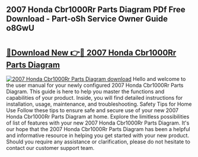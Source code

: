 ## 2007 Honda Cbr1000Rr Parts Diagram PDf Free Download - Part-oSh Service Owner Guide o8GwU

# <h2><a href="http://dfmot2a.blite.top/?on=2007+Honda+Cbr1000Rr+Parts+Diagram">🔗Download New 👉🔴 2007 Honda Cbr1000Rr Parts Diagram</a></h2>

[![2007 Honda Cbr1000Rr Parts Diagram download](https://i.imgur.com/lujVjoI.png)](http://dfmot2a.blite.top/?on=2007+Honda+Cbr1000Rr+Parts+Diagram)
Hello and welcome to the user manual for your newly configured 2007 Honda Cbr1000Rr Parts Diagram. This guide is here to help you master the functions and capabilities of your product. Inside, you will find detailed instructions for installation, usage, maintenance, and troubleshooting. Safety Tips for Home Use Follow these tips to ensure safe and secure use of your new 2007 Honda Cbr1000Rr Parts Diagram at home. Explore the limitless possibilities of list of features with your new 2007 Honda Cbr1000Rr Parts Diagram. It's our hope that the 2007 Honda Cbr1000Rr Parts Diagram has been a helpful and informative resource in helping you get started with your new product. Should you require any assistance or clarification, please do not hesitate to contact our customer support team.
